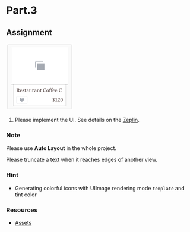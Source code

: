 # Part.3

## Assignment

![Collection View Item/Normal/Product With Placeholder](../../../resources/images/collection-view-item/normal/product-with-placeholder.png)

1. Please implement the UI. See details on the [Zeplin](https://zpl.io/bzYXEeG).

### Note

Please use **Auto Layout** in the whole project.

Please truncate a text when it reaches edges of another view.

### Hint

* Generating colorful icons with UIImage rendering mode `template` and tint color

### Resources

* [Assets](../../../resources/assets)
